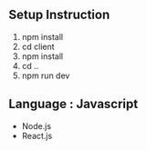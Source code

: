## Setup Instruction

1. npm install
2. cd client
3. npm install
4. cd ..
5. npm run dev

## Language : Javascript
- Node.js
- React.js
